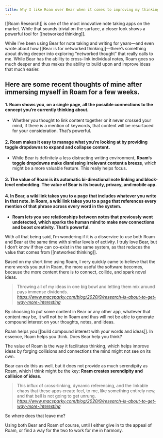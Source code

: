 ```yaml
---
title: Why I like Roam over Bear when it comes to improving my thinking (even though Bear is my favorite app)
---
```

[[Roam Research]] is one of the most innovative note taking apps on the market. While that sounds trivial on the surface, a closer look shows a powerful tool for [[networked thinking]].

While I’ve been using Bear for note taking and writing for years—and even wrote about how [[Bear is for networked thinking]]—there’s something about diving deeper into exploring “networked thought” that really calls to me. While Bear has the ability to cross-link individual notes, Roam goes so much deeper and thus makes the ability to build upon and improve ideas that much easier.

## Here are some recent thoughts of mine after immersing myself in Roam for a few weeks.
#### 1. Roam shows you, on a single page, all the possible connections to the concept you’re currently thinking about.
* Whether you thought to link content together or it never crossed your mind, if there is a mention of keywords, that content will be resurfaced for your consideration. That’s powerful.

#### 2. Roam makes it easy to manage what you’re looking at by providing toggle dropdowns to expand and collapse content.
* While Bear is definitely a less distracting writing environment, **Roam’s toggle dropdowns make dismissing irrelevant content a breeze**, which might be a more valuable feature. This really helps focus.

#### 3. The value of Roam is its automatic bi-directional note linking and block-level embedding. The value of Bear is its beauty, privacy, and mobile app.

#### 4. In Bear, a wiki link takes you to a page that includes whatever you write in that note. In Roam, a wiki link takes you to a page that references every mention of that phrase across every word in the system.
* **Roam lets you see relationships between notes that previously went undetected, which sparks the human mind to make new connections and boost creativity. That’s powerful.**

With all that being said, I’m wondering if it is a disservice to use both Roam and Bear at the same time with similar levels of activity.  I truly love Bear, but I don’t know if they can co-exist in the same system, as that reduces the value that comes from [[networked thinking]].

Based on my short time using Roam, I very quickly came to believe that the more words you put in Roam, the more useful the software becomes, because the more content there is to connect, collide, and spark novel ideas.

<blockquote class="quoteback" darkmode="" data-title="The%20Coming%20Research%20App%20Revolution%20%E2%80%94%20MacSparky" data-author="" cite="https://www.macsparky.com/blog/2020/9/research-is-about-to-get-way-more-interesting">
Throwing all of my ideas in one big bowl and letting them mix around pays immense dividends.
<footer><cite> <a href="https://www.macsparky.com/blog/2020/9/research-is-about-to-get-way-more-interesting">https://www.macsparky.com/blog/2020/9/research-is-about-to-get-way-more-interesting</a></cite></footer>
</blockquote><script note="" src="https://cdn.jsdelivr.net/gh/Blogger-Peer-Review/quotebacks@1/quoteback.js"></script>

By choosing to put some content in Bear or any other app, whatever that content may be, it will not be in Roam and thus will not be able to generate compound interest on your thoughts, notes, and ideas.

Roam helps you [[build compound interest with your words and ideas]]. In essence, Roam helps you think. Does Bear help you think?

The value of Roam is the way it facilitates thinking, which helps improve ideas by forging collisions and connections the mind might not see on its own.

Bear can do this as well, but it does not provide as much serendipity as Roam, which I think might be the key: **Roam creates serendipity and collision of ideas**.

<blockquote class="quoteback" darkmode="" data-title="The%20Coming%20Research%20App%20Revolution%20%E2%80%94%20MacSparky" data-author="" cite="https://www.macsparky.com/blog/2020/9/research-is-about-to-get-way-more-interesting">
This influx of cross-linking, dynamic referencing, and the linkable chaos that these apps create feel, to me, like something entirely new, and that bell is not going to get unrung.
<footer><cite> <a href="https://www.macsparky.com/blog/2020/9/research-is-about-to-get-way-more-interesting">https://www.macsparky.com/blog/2020/9/research-is-about-to-get-way-more-interesting</a></cite></footer>
</blockquote><script note="" src="https://cdn.jsdelivr.net/gh/Blogger-Peer-Review/quotebacks@1/quoteback.js"></script>

So where does that leave me?

Using both Bear and Roam of course, until I either give in to the appeal of Roam, or find a way for the two to work for me in harmony.
